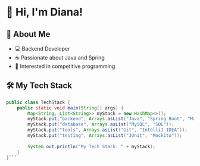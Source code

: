 # 👋 Hi, I'm Diana!

## 🚀 About Me
- 💻 Backend Developer
- ☕ Passionate about Java and Spring  
- 🎯 Interested in competitive programming

## 🛠 My Tech Stack

```java
public class TechStack {
    public static void main(String[] args) {
        Map<String, List<String>> myStack = new HashMap<>();
        myStack.put("backend", Arrays.asList("Java", "Spring Boot", "Maven", "Gradle"));
        myStack.put("database", Arrays.asList("MySQL", "SQL"));
        myStack.put("tools", Arrays.asList("Git", "IntelliJ IDEA"));
        myStack.put("testing", Arrays.asList("JUnit", "Mockito"));
        
        System.out.println("My Tech Stack: " + myStack);
    }
}```
